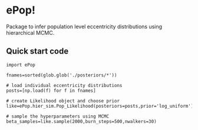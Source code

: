 # ePop!

Package to infer population level eccentricity distributions using hierarchical MCMC. 

## Quick start code

```
import ePop 
    
fnames=sorted(glob.glob('./posteriors/*'))

# load individual eccentricity distributions
posts=[np.load(f) for f in fnames]

# create Likelihood object and choose prior
like=ePop.hier_sim.Pop_Likelihood(posteriors=posts,prior='log_uniform')

# sample the hyperparameters using MCMC
beta_samples=like.sample(2000,burn_steps=500,nwalkers=30)
```
